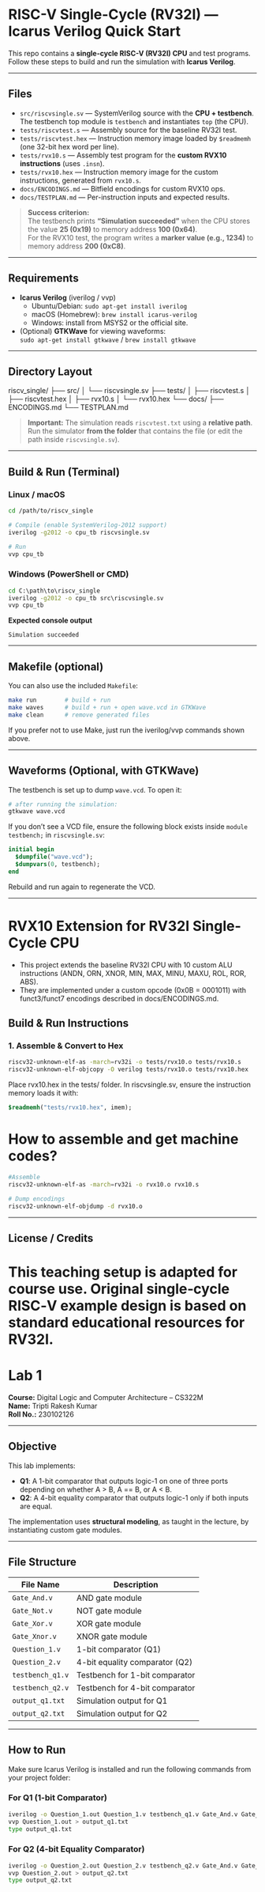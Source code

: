 # RISC-V Single-Cycle (RV32I) — Icarus Verilog Quick Start

This repo contains a **single-cycle RISC-V (RV32I) CPU** and test programs.  
Follow these steps to build and run the simulation with **Icarus Verilog**.

---

## Files

- `src/riscvsingle.sv` — SystemVerilog source with the **CPU + testbench**. The testbench top module is `testbench` and instantiates `top` (the CPU).
- `tests/riscvtest.s` — Assembly source for the baseline RV32I test.
- `tests/riscvtest.hex` — Instruction memory image loaded by `$readmemh` (one 32-bit hex word per line).
- `tests/rvx10.s` — Assembly test program for the **custom RVX10 instructions** (uses `.insn`).
- `tests/rvx10.hex` — Instruction memory image for the custom instructions, generated from `rvx10.s`.
- `docs/ENCODINGS.md` — Bitfield encodings for custom RVX10 ops.
- `docs/TESTPLAN.md` — Per-instruction inputs and expected results.

>**Success criterion:**  
> The testbench prints **“Simulation succeeded”** when the CPU stores the value **25 (0x19)** to memory address **100 (0x64)**.  
> For the RVX10 test, the program writes a **marker value (e.g., 1234)** to memory address **200 (0xC8)**.

---

## Requirements

- **Icarus Verilog** (iverilog / vvp)  
  - Ubuntu/Debian: `sudo apt-get install iverilog`  
  - macOS (Homebrew): `brew install icarus-verilog`  
  - Windows: install from MSYS2 or the official site.  
- (Optional) **GTKWave** for viewing waveforms:  
  `sudo apt-get install gtkwave` / `brew install gtkwave`

---

## Directory Layout

riscv_single/
├── src/
│ └── riscvsingle.sv
├── tests/
│ ├── riscvtest.s
│ ├── riscvtest.hex
│ ├── rvx10.s
│ └── rvx10.hex
└── docs/
├── ENCODINGS.md
└── TESTPLAN.md

> **Important:** The simulation reads `riscvtest.txt` using a **relative path**. Run the simulator **from the folder** that contains the file (or edit the path inside `riscvsingle.sv`).

---

## Build & Run (Terminal)

### Linux / macOS
```bash
cd /path/to/riscv_single

# Compile (enable SystemVerilog-2012 support)
iverilog -g2012 -o cpu_tb riscvsingle.sv

# Run
vvp cpu_tb
```

### Windows (PowerShell or CMD)
```bat
cd C:\path\to\riscv_single
iverilog -g2012 -o cpu_tb src\riscvsingle.sv
vvp cpu_tb
```

**Expected console output**
```
Simulation succeeded
```

---

## Makefile (optional)

You can also use the included `Makefile`:

```bash
make run        # build + run
make waves      # build + run + open wave.vcd in GTKWave
make clean      # remove generated files
```

If you prefer not to use Make, just run the iverilog/vvp commands shown above.

---

## Waveforms (Optional, with GTKWave)

The testbench is set up to dump `wave.vcd`. To open it:

```bash
# after running the simulation:
gtkwave wave.vcd
```

If you don’t see a VCD file, ensure the following block exists inside `module testbench;` in `riscvsingle.sv`:
```systemverilog
initial begin
  $dumpfile("wave.vcd");
  $dumpvars(0, testbench);
end
```

Rebuild and run again to regenerate the VCD.

---

# RVX10 Extension for RV32I Single-Cycle CPU
- This project extends the baseline RV32I CPU with 10 custom ALU instructions (ANDN, ORN, XNOR, MIN, MAX, MINU, MAXU, ROL, ROR, ABS).
- They are implemented under a custom opcode (0x0B = 0001011) with funct3/funct7 encodings described in docs/ENCODINGS.md.

## Build & Run Instructions

### 1. Assemble & Convert to Hex
``` bash
riscv32-unknown-elf-as -march=rv32i -o tests/rvx10.o tests/rvx10.s
riscv32-unknown-elf-objcopy -O verilog tests/rvx10.o tests/rvx10.hex
```
Place rvx10.hex in the tests/ folder.
In riscvsingle.sv, ensure the instruction memory loads it with:

```systemverilog
$readmemh("tests/rvx10.hex", imem);
```
# How to assemble and get machine codes?

```bash
#Assemble
riscv32-unknown-elf-as -march=rv32i -o rvx10.o rvx10.s

# Dump encodings
riscv32-unknown-elf-objdump -d rvx10.o
```

---

## License / Credits

This teaching setup is adapted for course use. Original single‑cycle RISC‑V example design is based on standard educational resources for RV32I.
=======
# Lab 1

**Course:** Digital Logic and Computer Architecture – CS322M  
**Name:** Tripti Rakesh Kumar  
**Roll No.:** 230102126

---

## Objective

This lab implements:
- **Q1**: A 1-bit comparator that outputs logic-1 on one of three ports depending on whether A > B, A == B, or A < B.
- **Q2**: A 4-bit equality comparator that outputs logic-1 only if both inputs are equal.

The implementation uses **structural modeling**, as taught in the lecture, by instantiating custom gate modules.

---

## File Structure

| File Name              | Description                            |
|------------------------|----------------------------------------|
| `Gate_And.v`          | AND gate module                         |
| `Gate_Not.v`          | NOT gate module                         |
| `Gate_Xor.v`          | XOR gate module                         |
| `Gate_Xnor.v`         | XNOR gate module                        |
| `Question_1.v`        | 1-bit comparator (Q1)                   |
| `Question_2.v`        | 4-bit equality comparator (Q2)          |
| `testbench_q1.v`      | Testbench for 1-bit comparator          |
| `testbench_q2.v`      | Testbench for 4-bit comparator          |
| `output_q1.txt`       | Simulation output for Q1                |
| `output_q2.txt`       | Simulation output for Q2                |

---

## How to Run

Make sure Icarus Verilog is installed and run the following commands from your project folder:

### For Q1 (1-bit Comparator)
```bash
iverilog -o Question_1.out Question_1.v testbench_q1.v Gate_And.v Gate_Not.v Gate_Xnor.v
vvp Question_1.out > output_q1.txt
type output_q1.txt
```

### For Q2 (4-bit Equality Comparator)
```bash
iverilog -o Question_2.out Question_2.v testbench_q2.v Gate_And.v Gate_Not.v Gate_Xnor.v
vvp Question_2.out > output_q2.txt
type output_q2.txt
```

